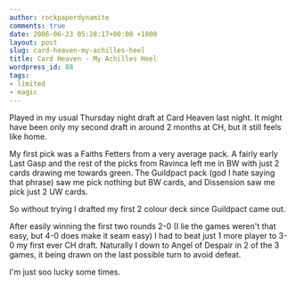 ```yaml
---
author: rockpaperdynamite
comments: true
date: 2006-06-23 05:28:17+00:00 +1000
layout: post
slug: card-heaven-my-achilles-heel
title: Card Heaven - My Achilles Heel
wordpress_id: 88
tags:
- limited
- magic
---
```


Played in my usual Thursday night draft at Card Heaven last night. It might have been only my second draft in around 2 months at CH, but it still feels like home.

My first pick was a Faiths Fetters from a very average pack. A fairly early Last Gasp and the rest of the picks from Ravinca left me in BW with just 2 cards drawing me towards green. The Guildpact pack (god I hate saying that phrase) saw me pick nothing but BW cards, and Dissension saw me pick just 2 UW cards.

So without trying I drafted my first 2 colour deck since Guildpact came out.

After easily winning the first two rounds 2-0 (I lie the games weren't that easy, but 4-0 does make it seam easy) I had to beat just 1 more player to 3-0 my first ever CH draft. Naturally I down to Angel of Despair in 2 of the 3 games, it being drawn on the last possible turn to avoid defeat.

I'm just soo lucky some times.
